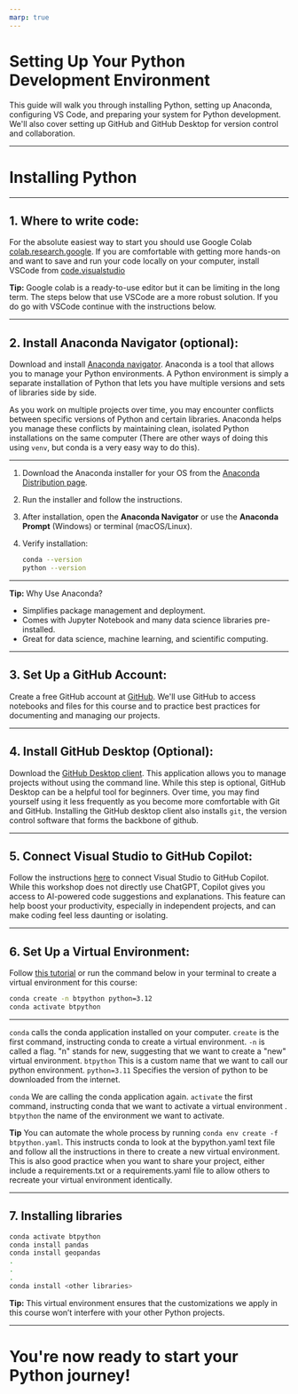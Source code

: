 ```yaml
---
marp: true
---
```


# Setting Up Your Python Development Environment

This guide will walk you through installing Python, setting up Anaconda, configuring VS Code, and preparing your system for Python development. We'll also cover setting up GitHub and GitHub Desktop for version control and collaboration.

---


# Installing Python

---

## 1. **Where to write code:** 
For the absolute easiest way to start you should use Google Colab [colab.research.google](https://colab.research.google.com/). If you are comfortable with getting more hands-on and want to save and run your code locally on your computer, install VSCode from [code.visualstudio](https://code.visualstudio.com/)

 **Tip:** Google colab is a ready-to-use editor but it can be limiting in the long term. The steps below that use VSCode are a more robust solution. If you do go with VSCode continue with the instructions below.


---

## 2. **Install Anaconda Navigator (optional):**  

Download and install [Anaconda navigator](https://www.anaconda.com/). Anaconda is a tool that allows you to manage your Python environments. A Python environment is simply a separate installation of Python that lets you have multiple versions and sets of libraries side by side. 

As you work on multiple projects over time, you may encounter conflicts between specific versions of Python and certain libraries. Anaconda helps you manage these conflicts by maintaining clean, isolated Python installations on the same computer (There are other ways of doing this using `venv`, but conda is a very easy way to do this).

---


1. Download the Anaconda installer for your OS from the [Anaconda Distribution page](https://www.anaconda.com/products/distribution).
2. Run the installer and follow the instructions.
3. After installation, open the **Anaconda Navigator** or use the **Anaconda Prompt** (Windows) or terminal (macOS/Linux).
4. Verify installation:


   ```sh
   conda --version
   python --version
   ```

---

 **Tip:** Why Use Anaconda?

- Simplifies package management and deployment.
- Comes with Jupyter Notebook and many data science libraries pre-installed.
- Great for data science, machine learning, and scientific computing.

---

## 3. **Set Up a GitHub Account:**  
Create a free GitHub account at [GitHub](https://github.com/). We'll use GitHub to access notebooks and files for this course and to practice best practices for documenting and managing our projects.

---

## 4. **Install GitHub Desktop (Optional):**  
Download the [GitHub Desktop client](https://github.com/apps/desktop). This application allows you to manage projects without using the command line. While this step is optional, GitHub Desktop can be a helpful tool for beginners. Over time, you may find yourself using it less frequently as you become more comfortable with Git and GitHub. Installing the GitHub desktop client also installs `git`, the version control software that forms the backbone of github.

---

## 5. **Connect Visual Studio to GitHub Copilot:**  
Follow the instructions [here](https://visualstudio.microsoft.com/github-copilot/) to connect Visual Studio to GitHub Copilot. While this workshop does not directly use ChatGPT, Copilot gives you access to AI-powered code suggestions and explanations. This feature can help boost your productivity, especially in independent projects, and can make coding feel less daunting or isolating.

---

## 6. **Set Up a Virtual Environment:**  
Follow [this tutorial](https://www.anaconda.com/docs/tools/anaconda-navigator/tutorials/manage-environments) or run the command below in your terminal to create a virtual environment for this course:  
```bash
conda create -n btpython python=3.12
conda activate btpython
```


--- 
`conda` calls the conda application installed on your computer.
`create` is the first command, instructing conda to create a virtual environment.
`-n` is called a flag. "n" stands for new, suggesting that we want to create a "new" virtual environment.
`btpython` This is a custom name that we want to call our python environment.
`python=3.11` Specifies the version of python to be downloaded from the internet.

`conda` We are calling the conda application again.
`activate` the first command, instructing conda that we want to activate a virtual environment .
`btpython` the name of the environment we want to activate.

**Tip** You can automate the whole process by running `conda env create -f btpython.yaml`. This instructs conda to look at the bypython.yaml text file and follow all the instructions in there to create a new virtual environment. This is also good practice when you want to share your project, either include a requirements.txt or a requirements.yaml file to allow others to recreate your virtual environment identically.

---
## 7. Installing libraries
```bash
conda activate btpython
conda install pandas
conda install geopandas
.
.
.
conda install <other libraries>
```



 **Tip:** This virtual environment ensures that the customizations we apply in this course won’t interfere with your other Python projects.


---

# You're now ready to start your Python journey!
